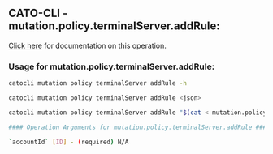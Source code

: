 
## CATO-CLI - mutation.policy.terminalServer.addRule:
[Click here](https://api.catonetworks.com/documentation/#mutation-mutation.policy.terminalServer.addRule) for documentation on this operation.

### Usage for mutation.policy.terminalServer.addRule:

```bash
catocli mutation policy terminalServer addRule -h

catocli mutation policy terminalServer addRule <json>

catocli mutation policy terminalServer addRule "$(cat < mutation.policy.terminalServer.addRule.json)"

#### Operation Arguments for mutation.policy.terminalServer.addRule ####

`accountId` [ID] - (required) N/A    
